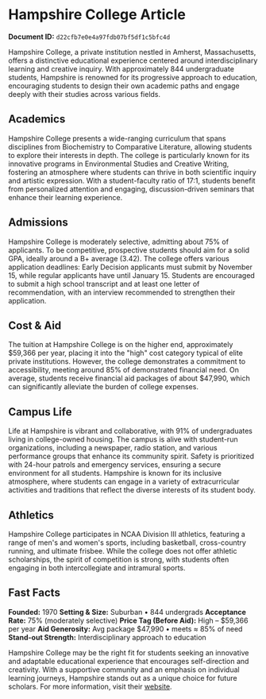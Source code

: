 # Hampshire College Article

**Document ID:** `d22cfb7e0e4a97fdb07bf5df1c5bfc4d`

Hampshire College, a private institution nestled in Amherst, Massachusetts, offers a distinctive educational experience centered around interdisciplinary learning and creative inquiry. With approximately 844 undergraduate students, Hampshire is renowned for its progressive approach to education, encouraging students to design their own academic paths and engage deeply with their studies across various fields.

## Academics
Hampshire College presents a wide-ranging curriculum that spans disciplines from Biochemistry to Comparative Literature, allowing students to explore their interests in depth. The college is particularly known for its innovative programs in Environmental Studies and Creative Writing, fostering an atmosphere where students can thrive in both scientific inquiry and artistic expression. With a student-faculty ratio of 17:1, students benefit from personalized attention and engaging, discussion-driven seminars that enhance their learning experience.

## Admissions
Hampshire College is moderately selective, admitting about 75% of applicants. To be competitive, prospective students should aim for a solid GPA, ideally around a B+ average (3.42). The college offers various application deadlines: Early Decision applicants must submit by November 15, while regular applicants have until January 15. Students are encouraged to submit a high school transcript and at least one letter of recommendation, with an interview recommended to strengthen their application.

## Cost & Aid
The tuition at Hampshire College is on the higher end, approximately $59,366 per year, placing it into the "high" cost category typical of elite private institutions. However, the college demonstrates a commitment to accessibility, meeting around 85% of demonstrated financial need. On average, students receive financial aid packages of about $47,990, which can significantly alleviate the burden of college expenses.

## Campus Life
Life at Hampshire is vibrant and collaborative, with 91% of undergraduates living in college-owned housing. The campus is alive with student-run organizations, including a newspaper, radio station, and various performance groups that enhance its community spirit. Safety is prioritized with 24-hour patrols and emergency services, ensuring a secure environment for all students. Hampshire is known for its inclusive atmosphere, where students can engage in a variety of extracurricular activities and traditions that reflect the diverse interests of its student body.

## Athletics
Hampshire College participates in NCAA Division III athletics, featuring a range of men's and women's sports, including basketball, cross-country running, and ultimate frisbee. While the college does not offer athletic scholarships, the spirit of competition is strong, with students often engaging in both intercollegiate and intramural sports.

## Fast Facts
**Founded:** 1970
**Setting & Size:** Suburban • 844 undergrads
**Acceptance Rate:** 75% (moderately selective)
**Price Tag (Before Aid):** High – $59,366 per year
**Aid Generosity:** Avg package $47,990 • meets ≈ 85% of need
**Stand-out Strength:** Interdisciplinary approach to education

Hampshire College may be the right fit for students seeking an innovative and adaptable educational experience that encourages self-direction and creativity. With a supportive community and an emphasis on individual learning journeys, Hampshire stands out as a unique choice for future scholars. For more information, visit their [website](https://www.petersons.com/college-search/hampshire-college-000_10002339.aspx).
